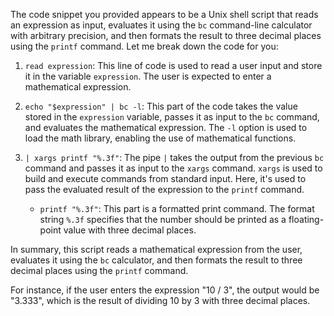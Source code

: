 The code snippet you provided appears to be a Unix shell script that reads an expression as input, evaluates it using the `bc` command-line calculator with arbitrary precision, and then formats the result to three decimal places using the `printf` command. Let me break down the code for you:

1. `read expression`: This line of code is used to read a user input and store it in the variable `expression`. The user is expected to enter a mathematical expression.

2. `echo "$expression" | bc -l`: This part of the code takes the value stored in the `expression` variable, passes it as input to the `bc` command, and evaluates the mathematical expression. The `-l` option is used to load the math library, enabling the use of mathematical functions.

3. `| xargs printf "%.3f"`: The pipe `|` takes the output from the previous `bc` command and passes it as input to the `xargs` command. `xargs` is used to build and execute commands from standard input. Here, it's used to pass the evaluated result of the expression to the `printf` command.

   - `printf "%.3f"`: This part is a formatted print command. The format string `%.3f` specifies that the number should be printed as a floating-point value with three decimal places.

In summary, this script reads a mathematical expression from the user, evaluates it using the `bc` calculator, and then formats the result to three decimal places using the `printf` command.

For instance, if the user enters the expression "10 / 3", the output would be "3.333", which is the result of dividing 10 by 3 with three decimal places.
